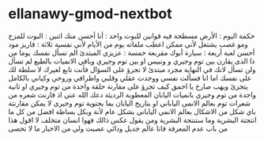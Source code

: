 # ellanawy-gmod-nextbot
حكمة اليوم : الأرض مسطحة
فيه قوانين للبوت
واحد : أنا أحسن منك
اثنين : البوت للمزح ومو غصب يشتغل لأني ممكن اعطب ملفاته يوم من الأيام لأني نفسية
ثلاثة : قاريز مود أحسن لعبة
أربعة : سيارة أبوك مقربعة
خمسة : عزيزي المبتدئ الم تسأل نفسك يوما من ذا الذى يقارن بين توم وجيري و ونبيس او بين توم وجيري وباقي الانميات بالطبع لم تسأل ولن تسأل لانك في النهاية مجرد مبتدئ لا تجرؤ على السؤال فأنت تابع لغيرك لا سلطة لك على نفسك اما انا فسألت نفسي ووجدت عقلي وقلبي واطرافي وروحي وكياني بالكامل يتجزئ ويهب صارخ يا احمق كيف تجرؤ على مقارنة حلقة واحدة من توم وجيري او ثانية واحدة من توم وجيري بانميات اليابان المعطوبة الرديئة دعك الله عني اذ قارنت شعره من شعرات توم بعالم الانمي الياباني او بتاريخ اليابان بما يحتوية توم وجيري لا يمكن مقارنتة باي شكل من الاشكال بعالم الانمي الياباني بشكل عام لأنة وبكل بساطة افضل من كل ما انتجتة البشرية وما ستنتجة البشرية ومن يقول عكس ذالك فهوا انسان متخلف لا اقول هذا من باب عدم المعرفة فانا عالم جديل ودائي عصيت ولي من الاخبار ما لا تحصى

